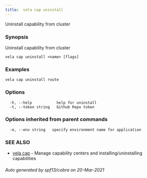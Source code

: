```yaml
---
title:  vela cap uninstall
---
```


Uninstall capability from cluster

### Synopsis

Uninstall capability from cluster

```
vela cap uninstall <name> [flags]
```

### Examples

```
vela cap uninstall route
```

### Options

```
  -h, --help           help for uninstall
  -t, --token string   Github Repo token
```

### Options inherited from parent commands

```
  -e, --env string   specify environment name for application
```

### SEE ALSO

* [vela cap](vela_cap)	 - Manage capability centers and installing/uninstalling capabilities

###### Auto generated by spf13/cobra on 20-Mar-2021
